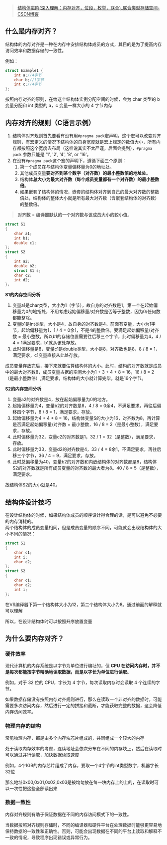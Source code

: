 > [结构体进阶(深入理解：内存对齐，位段，枚举，联合)_联合类型存储空间-CSDN博客](https://blog.csdn.net/qq_49217297/article/details/121048259)


## 什么是内存对齐？
结构体的内存对齐是一种在内存中安排结构体成员的方式，其目的是为了提高内存访问效率和数据存储的一致性。

例如：
```c
struct Example1 {
    int a;//4字节
    char b;//1字节
    int c;//4字节
};
```

按照内存对齐的原则，在给这个结构体实例分配空间的时候，会为 char 类型的 b 变量分配和 int 类型的 a，c 变量一样大小的 4 字节内存

## 内存对齐的规则（C语言示例）
1. 结构体对齐规则首先要看有没有用`#pragma pack`宏声明，这个宏可以改变对齐规则，有宏定义的情况下结构体的自身宽度就是宏上规定的数值大小，所有内存都按照这个宽度去布局（这样说其实不太严谨，后面会提到），`#pragma pack` 参数只能是 '1', '2', '4', '8', or '16'。
2. 在没有`#pragma pack`这个宏的声明下，遵循下面三个原则：
	1. 第一个成员在与结构体变量偏移量为0的地址处。
	2. 其他成员变量**要对齐到某个数字（对齐数）的最小整数倍的地址处**。
	3. 结构体**总大小为最大对齐数（每个成员变量都有一个对齐数）的最小整数倍**。
	4. 如果嵌套了结构体的情况，嵌套的结构体对齐到自己的最大对齐数的整数倍处，结构体的整体大小就是所有最大对齐数（含嵌套结构体的对齐数）的整数倍。

> **对齐数** = **编译器默认的一个对齐数与该成员大小的较小值**。

```c
struct S1
{
	char a1;
	int b1;
	double c1;
};
struct S2
{
	int a2;
	double b2;
	struct S1 s;
	char c2;
	int d2;
};
```
**S1的内存空间分析**
1. 变量a1是char类型，大小为1（字节），故自身的对齐数是1，第一个在起始偏移量为0的地指处，不用考虑起始偏移量/对齐数是否等于整数，因为0/任何数都能整除。
2. 变量b1是int类型，大小是4，故自身的对齐数是4。前面有变量，大小为1字节，起始偏移量为1，1 / 4 = 0余1，不是4的整数倍。要满足起始偏移量/对齐数 = 最小整数，所以b1的存储位置需要往后移三个字节，此时偏移量为4，4 / 4 = 1满足要求，b1就从该处存放。
3. 此时偏移量是8，变量c1是double类型，大小是8，对齐数也是8，8 / 8 = 1，满足要求，c1变量直接从此处存放。

成员变量存放完后，接下来就要估算结构体的大小。此时，结构的对齐数就是成员中的最大对齐数8，成员变量占据的空间大小为1 + 3 + 4 + 8 = 16，16 / 8 = 2（是最小整数倍）,满足要求，结构体的大小就计算完毕，就是16个字节。

**S2的内存空间分析**
1. 变量a2的对齐数是4，放在起始偏移量为0的地方。
2. 起始偏移量为4，变量b2的对齐数是8，4 / 8 = 0余4，不满足要求，再往后偏移四个字节，8 / 8 = 1，满足要求，存放。
3. 起始偏移量为4 + 4 + 8 = 16，结构体变量S的大小为16，对齐数为8，再计算是否满足起始偏移量/对齐数 = 最小整数，16 / 8 = 2（是最小整数），满足要求，存放。
4. 此时偏移量为32，变量c2的对齐数是1，32 / 1 = 32（是整数），满足要求，存放。
5. 此时偏移量为33，变量d2的对齐数是4，33 / 4 = 8余1，不满足要求，再往后移三个字节，36 / 4 = 9，满足要求，存放。
6. 此时总偏移量为40，变量b2的对齐数和内嵌结构体的对齐数都是8，结构体S2的对齐数就是所有成员变量的对齐数的最大者为8。40 / 8 = 5（是整数），满足要求。

故结构体S2的大小就是40。

## 结构体设计技巧
在设计结构体的时候，如果结构体成员的顺序设计得合理的话，是可以避免不必要的内存消耗的。  
两个结构体的成员变量相同，但是成员变量的顺序不同，可能就会出现结构体的大小不同的情况：
```c
struct S1
{
	char c1;
	int i;
	char c2;
};
struct S2
{
	char c1;
	char c2;
	int i;
};
```
在VS编译器下第一个结构体大小为12，第二个结构体大小为8。通过前面的解释就可以理解

所以，在设计结构体时可以按照升序放置变量
## 为什么要内存对齐？
### 硬件效率
现代计算机的内存系统是以字节为单位进行编址的，但 **CPU 在访问内存时，并不是每次都能按字节精确地读取数据，而是以字长为单位进行读取**。

例如，对于 32 位的 CPU，字长为 4 字节，每次读取内存时会读取 4 个连续的字节。

如果数据存储没有按照内存对齐规则进行，那么在读取一个非对齐的数据时，可能需要多次访问内存，然后进行一定的拼接和截断，才能获取完整的数据，这会降低内存访问效率。

### 物理内存的结构
常见物理内存，都是由多个内存块芯片组成的，共同组成一个较大的内存

处于读取内存效率的考虑，连续地址会依次分布在不同的内存块上，然后在读取时可以通过并行读取，加快数据读取速度

例如，4个1GB的内存芯片组成了内存，要取一个4字节的int类型数字，机器字长32位

那么地址0x00,0x01,0x02,0x03是被均匀放在每一块内存上的上的，在读取时可以一次性把这些全部读出来

### 数据一致性
内存对齐规则有助于保证数据在不同的内存访问模式下的一致性。

当数据按照对齐规则存储时，不同的编译器和硬件平台在处理数据时能够更容易地保持数据的一致性和正确性。否则，可能会出现数据在不同的平台上读取和解释不一致的情况，导致程序出现错误或异常行为。